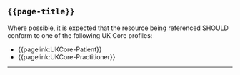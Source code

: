 ## `{{page-title}}`

Where possible, it is expected that the resource being referenced SHOULD conform to one of the following UK Core profiles:
- {{pagelink:UKCore-Patient}}
- {{pagelink:UKCore-Practitioner}}

---


